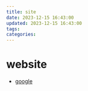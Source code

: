 ```yaml
---
title: site
date: 2023-12-15 16:43:00
updated: 2023-12-15 16:43:00
tags:
categories:
---
```


# website

- [google](http://www.google.com.hk/ncr)

